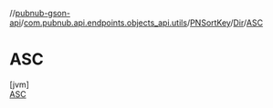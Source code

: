 //[pubnub-gson-api](../../../../../index.md)/[com.pubnub.api.endpoints.objects_api.utils](../../../index.md)/[PNSortKey](../../index.md)/[Dir](../index.md)/[ASC](index.md)

# ASC

[jvm]\
[ASC](index.md)
